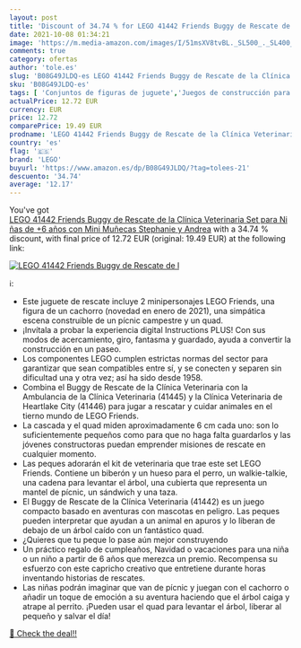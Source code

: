 ```yaml
---
layout: post
title: 'Discount of 34.74 % for LEGO 41442 Friends Buggy de Rescate de l'
date: 2021-10-08 01:34:21
image: 'https://m.media-amazon.com/images/I/51msXV8tvBL._SL500_._SL400_.jpg'
comments: true
category: ofertas
author: 'tole.es'
slug: 'B08G49JLDQ-es LEGO 41442 Friends Buggy de Rescate de la Clínica...'
sku: 'B08G49JLDQ-es'
tags: [ 'Conjuntos de figuras de juguete','Juegos de construcción para niños','Juguetes','Juguetes y juegos','Muñecos y figuras','lego', ]
actualPrice: 12.72 EUR
currency: EUR
price: 12.72
comparePrice: 19.49 EUR
prodname: 'LEGO 41442 Friends Buggy de Rescate de la Clínica Veterinaria Set para Niñas de +6 años con Mini Muñecas Stephanie y Andrea'
country: 'es'
flag: '🇪🇸'
brand: 'LEGO'
buyurl: 'https://www.amazon.es/dp/B08G49JLDQ/?tag=tolees-21'
descuento: '34.74'
average: '12.17'
---
```


You've got [LEGO 41442 Friends Buggy de Rescate de la Clínica Veterinaria Set para Niñas de +6 años con Mini Muñecas Stephanie y Andrea](https://www.amazon.es/dp/B08G49JLDQ/?tag=tolees-21) with a  34.74 % discount, with final price of 12.72 EUR (original: 19.49 EUR) at the following link:

[![LEGO 41442 Friends Buggy de Rescate de l](https://m.media-amazon.com/images/I/51msXV8tvBL._SL500_._SL400_.jpg)](https://www.amazon.es/dp/B08G49JLDQ/?tag=tolees-21)

ℹ️:

- Este juguete de rescate incluye 2 minipersonajes LEGO Friends, una figura de un cachorro (novedad en enero de 2021), una simpática escena construible de un pícnic campestre y un quad.
- ¡Invítala a probar la experiencia digital Instructions PLUS! Con sus modos de acercamiento, giro, fantasma y guardado, ayuda a convertir la construcción en un paseo.
- Los componentes LEGO cumplen estrictas normas del sector para garantizar que sean compatibles entre sí, y se conecten y separen sin dificultad una y otra vez; así ha sido desde 1958.
- Combina el Buggy de Rescate de la Clínica Veterinaria con la Ambulancia de la Clínica Veterinaria (41445) y la Clínica Veterinaria de Heartlake City (41446) para jugar a rescatar y cuidar animales en el tierno mundo de LEGO Friends.
- La cascada y el quad miden aproximadamente 6 cm cada uno: son lo suficientemente pequeños como para que no haga falta guardarlos y las jóvenes constructoras puedan emprender misiones de rescate en cualquier momento.
- Las peques adorarán el kit de veterinaria que trae este set LEGO Friends. Contiene un biberón y un hueso para el perro, un walkie-talkie, una cadena para levantar el árbol, una cubierta que representa un mantel de pícnic, un sándwich y una taza.
- El Buggy de Rescate de la Clínica Veterinaria (41442) es un juego compacto basado en aventuras con mascotas en peligro. Las peques pueden interpretar que ayudan a un animal en apuros y lo liberan de debajo de un árbol caído con un fantástico quad.
- ¿Quieres que tu peque lo pase aún mejor construyendo
- Un práctico regalo de cumpleaños, Navidad o vacaciones para una niña o un niño a partir de 6 años que merezca un premio. Recompensa su esfuerzo con este capricho creativo que entretiene durante horas inventando historias de rescates.
- Las niñas podrán imaginar que van de pícnic y juegan con el cachorro o añadir un toque de emoción a su aventura haciendo que el árbol caiga y atrape al perrito. ¡Pueden usar el quad para levantar el árbol, liberar al pequeño y salvar el día!

[🛒 Check the deal!!](https://www.amazon.es/dp/B08G49JLDQ/?tag=tolees-21)
